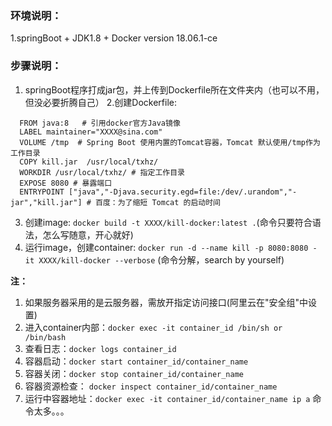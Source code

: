 ### 环境说明：
1.springBoot + JDK1.8 + Docker version 18.06.1-ce

### 步骤说明：
1. springBoot程序打成jar包，并上传到Dockerfile所在文件夹内（也可以不用，但没必要折腾自己）
2.创建Dockerfile:
  ```
    FROM java:8   # 引用docker官方Java镜像
    LABEL maintainer="XXXX@sina.com"
    VOLUME /tmp  # Spring Boot 使用内置的Tomcat容器，Tomcat 默认使用/tmp作为工作目录
    COPY kill.jar  /usr/local/txhz/
    WORKDIR /usr/local/txhz/ # 指定工作目录
    EXPOSE 8080 # 暴露端口
    ENTRYPOINT ["java","-Djava.security.egd=file:/dev/.urandom","-jar","kill.jar"] # 百度：为了缩短 Tomcat 的启动时间
  ```
3. 创建image: `docker build -t XXXX/kill-docker:latest .`(命令只要符合语法，怎么写随意，开心就好)  
4. 运行image，创建container: `docker run -d --name kill -p 8080:8080 -it XXXX/kill-docker --verbose` (命令分解，search by yourself)

**注：**
  1. 如果服务器采用的是云服务器，需放开指定访问接口(阿里云在"安全组"中设置)  
  2. 进入container内部：`docker exec -it container_id /bin/sh or /bin/bash`  
  3. 查看日志：`docker logs container_id`  
  4. 容器启动：`docker start container_id/container_name`  
  5. 容器关闭：`docker stop container_id/container_name`  
  6. 容器资源检查： `docker inspect container_id/container_name`  
  7. 运行中容器地址：`docker exec -it container_id/container_name ip a`
  命令太多。。。
  
